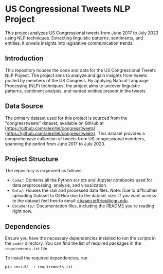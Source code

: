# US Congressional Tweets NLP Project
This project analyzes US Congressional tweets from June 2017 to July 2023 using NLP techniques. Extracting linguistic patterns, sentiments, and entities, it unveils insights into legislative communication trends.

## Introduction

This repository houses the code and data for the US Congressional Tweets NLP Project. The project aims to analyze and gain insights from tweets posted by members of the US Congress. By applying Natural Language Processing (NLP) techniques, the project aims to uncover linguistic patterns, sentiment analysis, and named entities present in the tweets.

## Data Source

The primary dataset used for this project is sourced from the "congresstweets" dataset, available on GitHub at [https://github.com/alexlitel/congresstweets](https://github.com/alexlitel/congresstweets). This dataset provides a comprehensive collection of tweets from US congressional members, spanning the period from June 2017 to July 2023.

## Project Structure

The repository is organized as follows:

- `Code/`: Contains all the Python scripts and Jupyter notebooks used for data preprocessing, analysis, and visualization.
- `Data/`: Houses the raw and processed data files. Note: Due to difficulties uploading Dataset to GitHub due to the dataset size. If you want access to the dataset feel free to email: chasen.jeffries@cgu.edu. 
- `Documents/`: Documentation files, including the README you're reading right now.

## Dependencies

Ensure you have the necessary dependencies installed to run the scripts in the `code/` directory. You can find the list of required packages in the `requirements.txt` file.

To install the required dependencies, run:

```bash
pip install -r requirements.txt

